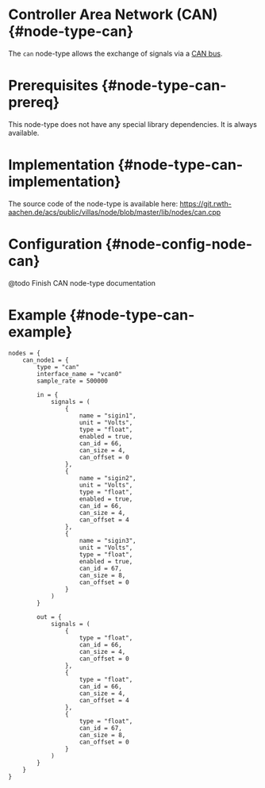 # Controller Area Network (CAN) {#node-type-can}

The `can` node-type allows the exchange of signals via a [CAN bus](https://www.can-cia.org/can-knowledge/).

# Prerequisites {#node-type-can-prereq}

This node-type does not have any special library dependencies. It is always available.

# Implementation {#node-type-can-implementation}

The source code of the node-type is available here:
https://git.rwth-aachen.de/acs/public/villas/node/blob/master/lib/nodes/can.cpp

# Configuration {#node-config-node-can}

@todo Finish CAN node-type documentation

# Example {#node-type-can-example}

``` url="external/node/etc/examples/nodes/can.conf" title="node/etc/examples/nodes/can.conf"
nodes = {
	can_node1 = {
		type = "can"
		interface_name = "vcan0"
		sample_rate = 500000

		in = {
			signals = (
				{
					name = "sigin1",
					unit = "Volts",
					type = "float",
					enabled = true,
					can_id = 66, 
					can_size = 4,
					can_offset = 0
				},
				{
					name = "sigin2",
					unit = "Volts",
					type = "float",
					enabled = true,
					can_id = 66, 
					can_size = 4,
					can_offset = 4
				},
				{
					name = "sigin3",
					unit = "Volts",
					type = "float",
					enabled = true,
					can_id = 67, 
					can_size = 8,
					can_offset = 0
				}
			)
		}

		out = {
			signals = (
				{
					type = "float",
					can_id = 66, 
					can_size = 4,
					can_offset = 0
				},
				{
					type = "float",
					can_id = 66, 
					can_size = 4,
					can_offset = 4
				},
				{
					type = "float",
					can_id = 67, 
					can_size = 8,
					can_offset = 0
				}
			)
		}
	}
}
```
